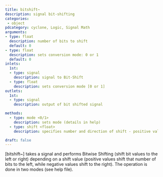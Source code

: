 ```yaml
---
title: bitshift~
description: signal bit-shifting
categories:
 - object
pdcategory: cyclone, Logic, Signal Math
arguments:
- type: float
  description: number of bits to shift
  default: 0
- type: float
  description: sets conversion mode: 0 or 1
  default: 0
inlets:
  1st:
  - type: signal
    description: signal to Bit-Shift
  - type: float
    description: sets conversion mode [0 or 1]
outlets:
  1st:
  - type: signal
    description: output of bit shifted signal

methods:
  - type: mode <0/1>
    description: sets mode (details in help)
  - type: shift <float>
    description: specifies number and direction of shift - positive values shift that number of bits to the left while negative shift to the right

draft: false
---
```


[bitshift~] takes a signal and performs Bitwise Shifting (shift bit values to the left or right) depending on a shift value (positive values shift that number of bits to the left, while negative values shift to the right). The operation is done in two modes (see help file).

